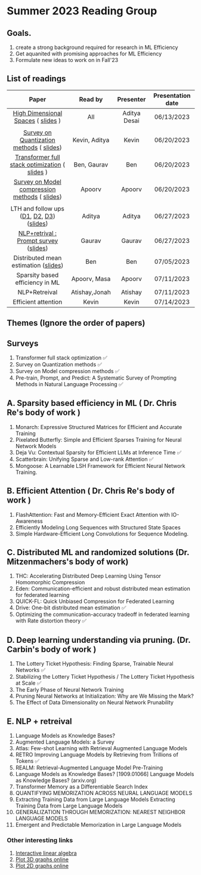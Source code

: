 # Summer 2023 Reading Group

## Goals. 
  1. create a strong background required for research in ML Efficiency
  2. Get aquanited with promising approaches for ML Efficiency
  3. Formulate new ideas to work on in Fall'23

## List of readings

|        **Paper**        | **Read by** | **Presenter** | **Presentation date** |
|:-----------------------:|:-----------:|:-------------:|:---------------------:|
| [High Dimensional Spaces](https://www.cs.cmu.edu/~venkatg/teaching/CStheory-infoage/chap1-high-dim-space.pdf) ( [slides](https://docs.google.com/presentation/d/1SR3UXdEe5lOt92YrFixN9HNsBYloNsoZigLBoe_zlCc/edit?usp=sharing) ) |     All     |  Aditya Desai |          06/13/2023          |
|||||
| [Survey on Quantization methods](https://arxiv.org/pdf/2103.13630.pdf) ( [slides](https://docs.google.com/presentation/d/1P1saT0cNrDkpbGwzQKQZDF6jU9h0uhEK92P2wcMO2HM/edit?usp=sharing)) | Kevin, Aditya       | Kevin              |     06/20/2023  |
| [Transformer full stack optimization](https://arxiv.org/pdf/2302.14017.pdf) ( [slides](https://docs.google.com/presentation/d/1QYrTFgImQodIdMBzH_l5tIiyijYf68lXlVD6T-j-76M/edit?usp=sharing) ) | Ben, Gaurav             | Ben              |   06/20/2023 |
| [Survey on Model compression methods](https://ieeexplore.ieee.org/abstract/document/9043731) ( [slides](https://docs.google.com/presentation/d/1Z5BIwrF0vlWZKSt0iDdcYbSfr_ySxJ6aGqavJGUoWbM/edit?usp=sharing))| Apoorv             | Apoorv              |   06/20/2023 |
|||||
| LTH and follow ups ([D1](https://arxiv.org/abs/1803.03635), [D2](https://arxiv.org/pdf/1903.01611.pdf), [D3](https://arxiv.org/pdf/2009.08576.pdf))([slides](https://docs.google.com/presentation/d/1mpRZAj-AlJQCfFeN8L2-9TuZ3C13OUYtYOMw4WvnVxc/edit?usp=sharing))| Aditya | Aditya              |   06/27/2023 |
| [NLP+retrival : Prompt survey](https://dl.acm.org/doi/pdf/10.1145/3560815) ([slides](https://rice-my.sharepoint.com/:p:/g/personal/gg29_rice_edu/Eaci6xgwT-VBjQ0Ym4SKzbcBO4eUBWuc_qNqjLDjYMO_rw?e=gEBf5b))                       |  Gaurav           |   Gaurav            | 06/27/2023   |
| Distributed mean estimation ([slides]()) | Ben | Ben              |   07/05/2023 |
| Sparsity based efficiency in ML | Apoorv, Masa | Apoorv              |   07/11/2023 |
|  NLP+Retreival               |  Atishay,Jonah           |   Atishay            | 07/11/2023  |
| Efficient attention                        |  Kevin           |   Kevin            | 07/14/2023  |

## Themes (Ignore the order of papers)

## Surveys
1. Transformer full stack optimization &#x2705;
2. Survey on Quantization methods &#x2705;
3. Survey on Model compression methods &#x2705;
4. Pre-train, Prompt, and Predict: A Systematic Survey of Prompting Methods in Natural Language Processing &#x2705;

## A. Sparsity based efficiency in ML ( Dr. Chris Re's body of work )
1. 	Monarch: Expressive Structured Matrices for Efficient and Accurate Training
2. Pixelated Butterfly: Simple and Efficient Sparses Training for Neural Network Models 
3. Deja Vu: Contextual Sparsity for Efficient LLMs at Inference Time &#x2705;
4. Scatterbrain: Unifying Sparse and Low-rank Attention &#x2705;
5. Mongoose: A Learnable LSH Framework for Efficient Neural Network Training.

## B. Efficient Attention ( Dr. Chris Re's body of work )
1. FlashAttention: Fast and Memory-Efficient Exact Attention with IO-Awareness 
2. Efficiently Modeling Long Sequences with Structured State Spaces
3. Simple Hardware-Efficient Long Convolutions for Sequence Modeling.

## C. Distributed ML and randomized solutions (Dr. Mitzenmachers's body of work)
1. THC: Accelerating Distributed Deep Learning Using Tensor Homomorphic Compression
2. Eden: Communication-efficient and robust distributed mean estimation for federated learning
3. QUICK-FL: Quick Unbiased Compression for Federated Learning
4. Drive: One-bit distributed mean estimation &#x2705;
5. Optimizing the communication-accuracy tradeoff in federated learning with Rate distortion theory &#x2705;

## D. Deep learning understanding via pruning. (Dr. Carbin's body of work )
1. The Lottery Ticket Hypothesis: Finding Sparse, Trainable Neural Networks &#x2705;
2. Stabilizing the Lottery Ticket Hypothesis / The Lottery Ticket Hypothesis at Scale &#x2705;
3. The Early Phase of Neural Network Training
4. Pruning Neural Networks at Initialization: Why are We Missing the Mark?
5. The Effect of Data Dimensionality on Neural Network Prunability

## E. NLP + retreival 
1. Language Models as Knowledge Bases?
2. Augmented Language Models: a Survey
3. Atlas: Few-shot Learning with Retrieval Augmented Language Models
4. RETRO Improving Language Models by Retrieving from Trillions of Tokens &#x2705;
5. REALM: Retrieval-Augmented Language Model Pre-Training
6. Language Models as Knowledge Bases? [1909.01066] Language Models as Knowledge Bases? (arxiv.org)
7. Transformer Memory as a Differentiable Search Index
8. QUANTIFYING MEMORIZATION ACROSS NEURAL LANGUAGE MODELS
9. Extracting Training Data from Large Language Models Extracting Training Data from Large Language Models
10. GENERALIZATION THROUGH MEMORIZATION: NEAREST NEIGHBOR LANGUAGE MODELS
11. Emergent and Predictable Memorization in Large Language Models

### Other interesting links

1. [Interactive linear algebra](https://textbooks.math.gatech.edu/ila/)
2. [Plot 3D graphs online](https://www.geogebra.org/)
3. [Plot 2D graphs online](https://www.desmos.com/calculator)
